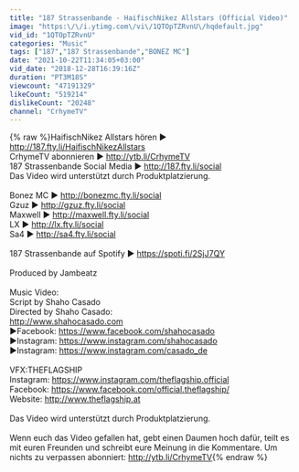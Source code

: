 ```yaml
---
title: "187 Strassenbande - HaifischNikez Allstars (Official Video)"
image: "https:\/\/i.ytimg.com\/vi\/1QTOpTZRvnU\/hqdefault.jpg"
vid_id: "1QTOpTZRvnU"
categories: "Music"
tags: ["187","187 Strassenbande","BONEZ MC"]
date: "2021-10-22T11:34:05+03:00"
vid_date: "2018-12-28T16:39:16Z"
duration: "PT3M18S"
viewcount: "47191329"
likeCount: "519214"
dislikeCount: "20248"
channel: "CrhymeTV"
---
```

{% raw %}HaifischNikez Allstars hören ► <a rel="nofollow" target="blank" href="http://187.fty.li/HaifischNikezAllstars">http://187.fty.li/HaifischNikezAllstars</a> <br />CrhymeTV abonnieren ► <a rel="nofollow" target="blank" href="http://ytb.li/CrhymeTV">http://ytb.li/CrhymeTV</a><br />187 Strassenbande Social Media ► <a rel="nofollow" target="blank" href="http://187.fty.li/social">http://187.fty.li/social</a> <br />Das Video wird unterstützt durch Produktplatzierung.<br /><br />Bonez MC ► <a rel="nofollow" target="blank" href="http://bonezmc.fty.li/social">http://bonezmc.fty.li/social</a> <br />Gzuz ► <a rel="nofollow" target="blank" href="http://gzuz.fty.li/social">http://gzuz.fty.li/social</a> <br />Maxwell ► <a rel="nofollow" target="blank" href="http://maxwell.fty.li/social">http://maxwell.fty.li/social</a> <br />LX ► <a rel="nofollow" target="blank" href="http://lx.fty.li/social">http://lx.fty.li/social</a> <br />Sa4 ► <a rel="nofollow" target="blank" href="http://sa4.fty.li/social">http://sa4.fty.li/social</a><br /><br />187 Strassenbande auf Spotify ► <a rel="nofollow" target="blank" href="https://spoti.fi/2SjJ7QY">https://spoti.fi/2SjJ7QY</a><br /><br />Produced by Jambeatz<br /><br />Music Video: <br />Script by Shaho Casado<br />Directed by Shaho Casado: <br /><a rel="nofollow" target="blank" href="http://www.shahocasado.com">http://www.shahocasado.com</a><br />►Facebook: <a rel="nofollow" target="blank" href="https://www.facebook.com/shahocasado">https://www.facebook.com/shahocasado</a> <br />►Instagram: <a rel="nofollow" target="blank" href="https://www.instagram.com/shahocasado">https://www.instagram.com/shahocasado</a> <br />►Instagram: <a rel="nofollow" target="blank" href="https://www.instagram.com/casado_de">https://www.instagram.com/casado_de</a><br /><br />VFX:THEFLAGSHIP <br />Instagram: <a rel="nofollow" target="blank" href="https://www.instagram.com/theflagship.official">https://www.instagram.com/theflagship.official</a><br />Facebook: <a rel="nofollow" target="blank" href="https://www.facebook.com/official.theflagship/">https://www.facebook.com/official.theflagship/</a><br />Website: <a rel="nofollow" target="blank" href="http://www.theflagship.at">http://www.theflagship.at</a><br /><br />Das Video wird unterstützt durch Produktplatzierung.<br /><br />Wenn euch das Video gefallen hat, gebt einen Daumen hoch dafür, teilt es mit euren Freunden und schreibt eure Meinung in die Kommentare. Um nichts zu verpassen abonniert: <a rel="nofollow" target="blank" href="http://ytb.li/CrhymeTV">http://ytb.li/CrhymeTV</a>{% endraw %}
